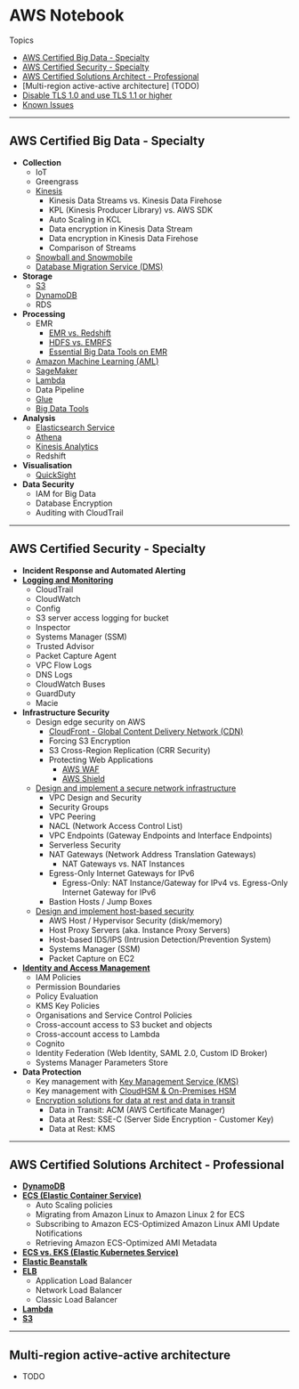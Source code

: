 # AWS Notebook

Topics
- [AWS Certified Big Data - Specialty](#aws-certified-big-data---specialty)
- [AWS Certified Security - Specialty](#aws-certified-security---specialty)
- [AWS Certified Solutions Architect - Professional](#aws-certified-solutions-architect---professional)
- [Multi-region active-active architecture] (TODO)
- [Disable TLS 1.0 and use TLS 1.1 or higher](ConfigureTLS.md)
- [Known Issues](KnownIssues.md)

---
## AWS Certified Big Data - Specialty

- **Collection**
  - IoT
  - Greengrass
  - [Kinesis](Kinesis.md)
    - Kinesis Data Streams vs. Kinesis Data Firehose
    - KPL (Kinesis Producer Library) vs. AWS SDK
    - Auto Scaling in KCL
    - Data encryption in Kinesis Data Stream
    - Data encryption in Kinesis Data Firehose
    - Comparison of Streams
  - [Snowball and Snowmobile](MigrationAndTransfer.md)
  - [Database Migration Service (DMS)](MigrationAndTransfer.md)
- **Storage**
  - [S3](S3.md)
  - [DynamoDB](DynamoDB.md)
  - RDS
- **Processing**
  - EMR
    - [EMR vs. Redshift](EMR.md)
    - [HDFS vs. EMRFS](EMR.md)
    - [Essential Big Data Tools on EMR](BigDataTools.md)
  - [Amazon Machine Learning (AML)](MachineLearning.md)
  - [SageMaker](MachineLearning.md)
  - [Lambda](Lambda.md)
  - Data Pipeline
  - [Glue](Analytics.md)
  - [Big Data Tools](BigDataTools.md)
- **Analysis**
  - [Elasticsearch Service](Analytics.md)
  - [Athena](Analytics.md)
  - [Kinesis Analytics](Kinesis.md)
  - Redshift
- **Visualisation**
  - [QuickSight](Analytics.md)
- **Data Security**
  - IAM for Big Data
  - Database Encryption
  - Auditing with CloudTrail

---
## AWS Certified Security - Specialty

- **Incident Response and Automated Alerting**
- **[Logging and Monitoring](LoggingAndMonitoring.md)**
  - CloudTrail
  - CloudWatch
  - Config
  - S3 server access logging for bucket
  - Inspector
  - Systems Manager (SSM)
  - Trusted Advisor
  - Packet Capture Agent
  - VPC Flow Logs
  - DNS Logs
  - CloudWatch Buses
  - GuardDuty
  - Macie
- **Infrastructure Security**
  - Design edge security on AWS
    - [CloudFront - Global Content Delivery Network (CDN)](DesignEdgeSecurity.md)
    - Forcing S3 Encryption
    - S3 Cross-Region Replication (CRR Security)
    - Protecting Web Applications
      - [AWS WAF](DesignEdgeSecurity.md)
      - [AWS Shield](DesignEdgeSecurity.md)
  - [Design and implement a secure network infrastructure](SecureNetworkInfrastructure.md)
    - VPC Design and Security
    - Security Groups
    - VPC Peering
    - NACL (Network Access Control List)
    - VPC Endpoints (Gateway Endpoints and Interface Endpoints)
    - Serverless Security
    - NAT Gateways (Network Address Translation Gateways)
      - NAT Gateways vs. NAT Instances
    - Egress-Only Internet Gateways for IPv6
      - Egress-Only:  NAT Instance/Gateway for IPv4  vs.  Egress-Only Internet Gateway for IPv6
    - Bastion Hosts / Jump Boxes
  - [Design and implement host-based security](HostBasedSecurity.md)
    - AWS Host / Hypervisor Security (disk/memory)
    - Host Proxy Servers  (aka. Instance Proxy Servers)
    - Host-based IDS/IPS (Intrusion Detection/Prevention System)
    - Systems Manager (SSM)
    - Packet Capture on EC2
- **[Identity and Access Management](IdentityAndAccessManagement.md)**
  - IAM Policies
  - Permission Boundaries
  - Policy Evaluation
  - KMS Key Policies
  - Organisations and Service Control Policies
  - Cross-account access to S3 bucket and objects
  - Cross-account access to Lambda
  - Cognito
  - Identity Federation (Web Identity, SAML 2.0, Custom ID Broker)
  - Systems Manager Parameters Store
- **Data Protection**
  - Key management with [Key Management Service (KMS)](KMS.md)
  - Key management with [CloudHSM & On-Premises HSM](CloudHSM.md)
  - [Encryption solutions for data at rest and data in transit](Encryption.md)
    - Data in Transit: ACM (AWS Certificate Manager)
    - Data at Rest: SSE-C (Server Side Encryption - Customer Key)
    - Data at Rest: KMS

---
## AWS Certified Solutions Architect - Professional

- **[DynamoDB](DynamoDB.md)**
- **[ECS (Elastic Container Service)](ECS.md)**
  - Auto Scaling policies
  - Migrating from Amazon Linux to Amazon Linux 2 for ECS
  - Subscribing to Amazon ECS-Optimized Amazon Linux AMI Update Notifications
  - Retrieving Amazon ECS-Optimized AMI Metadata
- **[ECS vs. EKS (Elastic Kubernetes Service)](EKS_v_ECS.md)**
- **[Elastic Beanstalk](ElasticBeanstalk.md)**
- **[ELB](ELB.md)**
  - Application Load Balancer
  - Network Load Balancer
  - Classic Load Balancer
- **[Lambda](Lambda.md)**
- **[S3](S3.md)**

---
## Multi-region active-active architecture

- TODO
